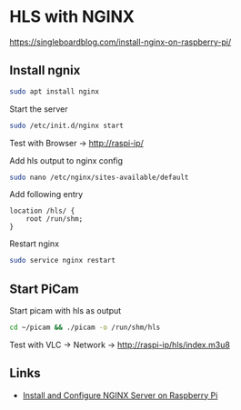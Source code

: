# HLS with NGINX

<https://singleboardblog.com/install-nginx-on-raspberry-pi/>

## Install ngnix

```sh
sudo apt install nginx
```

Start the server

```sh
sudo /etc/init.d/nginx start
```

Test with Browser -> <http://raspi-ip/>

Add hls output to nginx config

```sh
sudo nano /etc/nginx/sites-available/default
```

Add following entry

```nginx
location /hls/ {
    root /run/shm;
}
```

Restart nginx

```sh
sudo service nginx restart
```

## Start PiCam

Start picam with hls as output

```sh
cd ~/picam && ./picam -o /run/shm/hls
```

Test with VLC -> Network -> <http://raspi-ip/hls/index.m3u8>

## Links

- [Install and Configure NGINX Server on Raspberry Pi](https://singleboardblog.com/install-nginx-on-raspberry-pi/)